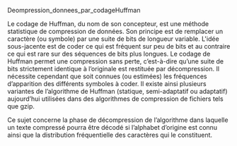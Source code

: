 Deompression_donnees_par_codageHuffman

Le codage de Huffman, du nom de son concepteur, est une méthode statistique de compression de
données. Son principe est de remplacer un caractère (ou symbole) par une suite de bits de longueur
variable. L'idée sous-jacente est de coder ce qui est fréquent sur peu de bits et au contraire ce qui est
rare sur des séquences de bits plus longues. Le codage de Huffman permet une compression sans
perte, c’est-à-dire qu’une suite de bits strictement identique à l’originale est restituée par
décompression. Il nécessite cependant que soit connues (ou estimées) les fréquences d’apparition des
différents symboles à coder. Il existe ainsi plusieurs variantes de l’algorithme de Huffman (statique,
semi-adaptatif ou adaptatif) aujourd’hui utilisées dans des algorithmes de compression de fichiers tels
que gzip.

Ce sujet concerne la phase de décompression de l’algorithme dans laquelle un texte compressé pourra
être décodé si l’alphabet d’origine est connu ainsi que la distribution fréquentielle des caractères qui
le constituent.
